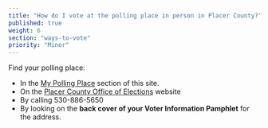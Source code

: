 ```yaml
---
title: "How do I vote at the polling place in person in Placer County?"
published: true
weight: 6
section: "ways-to-vote"
priority: "Minor"
---
```


Find your polling place:  
- In the [My Polling Place](#section-my-polling-place) section of this site.  
- On the [Placer County Office of Elections](https://www.placerelections.com/polling-place-locator-vote.aspx) website  
- By calling 530-886-5650  
- By looking on the **back cover of your Voter Information Pamphlet** for the address.  
